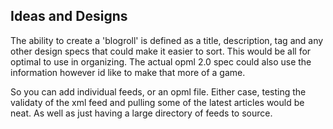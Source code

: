 ## Ideas and Designs

The ability to create a 'blogroll' is defined as a title, description, tag and any other design specs
that could make it easier to sort. This would be all for optimal to use in organizing. The actual opml 2.0 spec
could also use the information however id like to make that more of a game. 

So you can add individual feeds, or an opml file. Either case, testing the validaty of the xml feed and
pulling some of the latest articles would be neat. As well as just having a large directory of feeds to source.